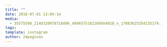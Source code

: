 ```yaml
---
title: ""
date: 2018-07-01 13:04:14
media: 
  - 35575598_2148320978716896_4696575162269564928_n_17883625354235179.jpg
tags: 
template: instagram
author: 24paginas
---
```


